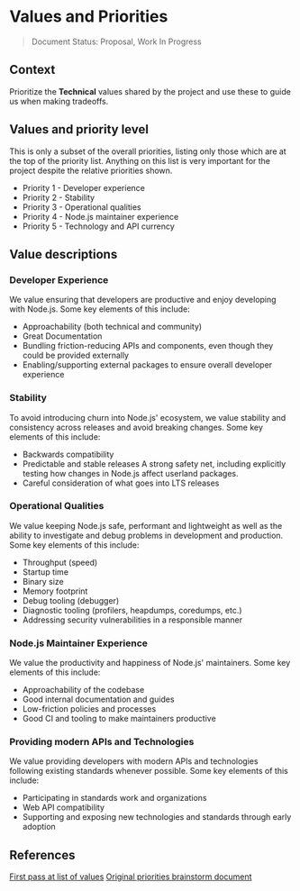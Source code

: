 # Values and Priorities

> Document Status: Proposal, Work In Progress

## Context

Prioritize the **Technical** values shared by the project and use these to guide us when making tradeoffs.


## Values and priority level

This is only a subset of the overall priorities, listing only those which are at the
top of the priority list. Anything on this list is very important for the project
despite the relative priorities shown.

- Priority 1 - Developer experience
- Priority 2 - Stability
- Priority 3 - Operational qualities
- Priority 4 - Node.js maintainer experience
- Priority 5 - Technology and API currency

## Value descriptions

### Developer Experience
We value ensuring that developers are productive and enjoy developing with Node.js. Some key elements of this include:
- Approachability (both technical and community)
- Great Documentation 
- Bundling friction-reducing APIs and components, even though they could be provided externally
- Enabling/supporting external packages to ensure overall developer experience

### Stability
To avoid introducing churn into Node.js' ecosystem, we value stability and consistency across releases and avoid breaking changes. Some key elements of this include:
- Backwards compatibility
- Predictable and stable releases
A strong safety net, including explicitly testing how changes in Node.js affect userland packages.
- Careful consideration of what goes into LTS releases 

### Operational Qualities
We value keeping Node.js safe, performant and lightweight as well as the ability to investigate and debug problems in development and production. Some key elements of this include:  
- Throughput (speed)
- Startup time
- Binary size
- Memory footprint
- Debug tooling (debugger)
- Diagnostic tooling (profilers, heapdumps, coredumps, etc.)
- Addressing security vulnerabilities in a responsible manner

### Node.js Maintainer Experience
We value the productivity and happiness of Node.js' maintainers. Some key elements of this include:
- Approachability of the codebase
- Good internal documentation and guides
- Low-friction policies and processes
- Good CI and tooling to make maintainers productive

### Providing modern APIs and Technologies
We value providing developers with modern APIs and technologies following existing standards whenever possible. Some key elements of this include:
- Participating in standards work and organizations
- Web API compatibility
- Supporting and exposing new technologies and standards through early adoption

## References

[First pass at list of values](https://github.com/nodejs/next-10/issues/5)
[Original priorities brainstorm document](https://docs.google.com/document/d/1sbO_zCn9n_JH2zuGtqNAahUhA_mGFA89DdAme8nEdsw)
